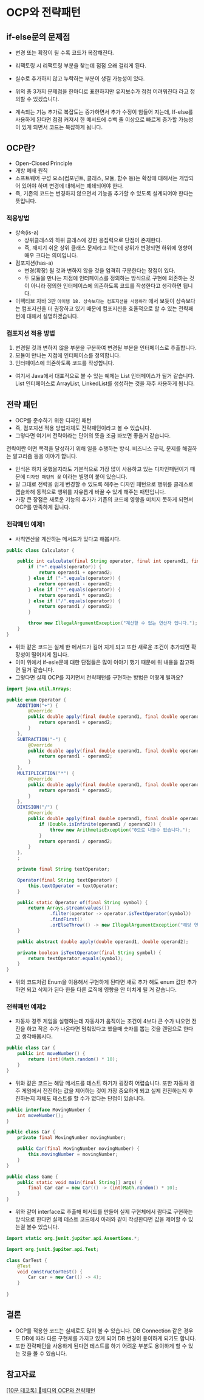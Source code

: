 # OCP와 전략패턴

## if-else문의 문제점

- 변경 또는 확장이 될 수록 코드가 복잡해진다.
- 리팩토링 시 리팩토링 부분을 찾는데 점점 오래 걸리게 된다.
- 실수로 추가하지 않고 누락하는 부분이 생길 가능성이 있다.

- 위의 총 3가지 문제점을 한마디로 표현하지만 유지보수가 점점 어려워진다 라고 정의할 수 있겠습니다.
- 계속되는 기능 추가로 복잡도는 증가하면서 추가 수정이 힘들어 지는데, If-else를 사용하게 된다면 점점 커져서 한 메서드에 수백 줄 이상으로 빠르게 증가할 가능성이 있게 되면서 코드는 복잡하게 됩니다.

## OCP란?

- Open-Closed Principle
- 개방 폐쇄 원칙
- 소프트웨어 구성 요소(컴포넌트, 클래스, 모듈, 함수 등)는 확장에 대해서는 개방되어 있어야 하며 변경에 대해서는 폐쇄되어야 한다.
- 즉, 기존의 코드는 변경하지 않으면서 기능을 추가할 수 있도록 설계되어야 한다는 뜻입니다.

### 적용방법

- 상속(is-a)
    - 상위클래스와 하위 클래스에 강한 응집력으로 단점이 존재한다.
    - 즉, 깨지기 쉬운 상위 클래스 문제라고 하는데 상위가 변경되면 하위에 영향이 매우 크다는 의미입니다.
- 컴포지션(has-a)
    - 변경(확장) 될 것과 변하지 않을 것을 엄격히 구분한다는 장점이 있다.
    - 두 모듈을 만나는 지점에 인터페이스를 정의하는 방식으로 구현에 의존하는 것이 아니라 정의한 인터페이스에 의존하도록 코드를 작성한다고 생각하면 됩니다.
- 이펙티브 자바 3판 `아이템 18. 상속보다는 컴포지션을 사용하라` 에서 보듯이 상속보다는 컴포지션을 더 권장하고 있기 때문에 컴포지션을 효율적으로 할 수 있는 전략패턴에 대해서 설명하겠습니다.

### 컴포지션 적용 방법

1. 변경될 것과 변하지 않을 부분을 구분하여 변경될 부분을 인터페이스로 추출합니다.
2. 모듈이 만나는 지점에 인터페이스를 정의합니다.
3. 인터페이스에 의존하도록 코드를 작성합니다.

- 여기서 Java에서 대표적으로 볼 수 있는 예제는 List 인터페이스가 될거 같습니다. List 인터페이스로 ArrayList, LinkedList를 생성하는 것을 자주 사용하게 됩니다.

## 전략 패턴

- OCP를 준수하기 위한 디자인 패턴
- 즉, 컴포지션 적용 방법자체도 전략패턴이라고 볼 수 있습니다.
- 그렇다면 여기서 전략이라는 단어의 뜻을 조금 봐보면 좋을거 같습니다.

전략이란 어떤 목적을 달성하기 위해 일을 수행하는 방식.
비즈니스 규칙, 문제를 해결하는 알고리즘 등을 이야기 합니다.

- 인식은 하지 못했을지라도 기본적으로 가장 많이 사용하고 있는 디자인패턴이기 때문에 `디자인 패턴의 꽃` 이라는 별명이 붙어 있습니다.
- 말 그대로 전략을 쉽게 변경할 수 있도록 해주는 디자인 패턴으로 행위를 클래스로 캡슐화해 동적으로 행위를 자유롭게 바꿀 수 있게 해주는 패턴입니다.
- 가장 큰 장점은 새로운 기능의 추가가 기존의 코드에 영향을 미치지 못하게 되면서 OCP를 만족하게 됩니다.

### 전략패턴 예제1

- 사칙연산을 계산하는 메서드가 있다고 해봅시다.

```java
public class Calculator {

    public int calculate(final String operator, final int operand1, final int operand2) {
        if ("+".equals(operator)) {
            return operand1 + operand2;
        } else if ("-".equals(operator)) {
            return operand1 - operand2;
        } else if ("*".equals(operator)) {
            return operand1 * operand2;
        } else if ("/".equals(operator)) {
            return operand1 / operand2;
        }

        throw new IllegalArgumentException("계산할 수 없는 연산자 입니다.");
    }
}
```

- 위와 같은 코드는 실제 한 메서드가 길어 지게 되고 또한 새로운 조건이 추가되면 확장성이 떨어지게 됩니다.
- 이미 위에서 if-esle문에 대한 단점들은 많이 이야기 했기 때문에 위 내용을 참고하면 될거 같습니다.
- 그렇다면 실제 OCP를 지키면서 전략패턴를 구현하는 방법은 어떻게 될까요?

```java
import java.util.Arrays;

public enum Operator {
    ADDITION("+") {
        @Override
        public double apply(final double operand1, final double operand2) {
            return operand1 + operand2;
        }
    },
    SUBTRACTION("-") {
        @Override
        public double apply(final double operand1, final double operand2) {
            return operand1 - operand2;
        }
    },
    MULTIPLICATION("*") {
        @Override
        public double apply(final double operand1, final double operand2) {
            return operand1 * operand2;
        }
    },
    DIVISION("/") {
        @Override
        public double apply(final double operand1, final double operand2) {
            if (Double.isInfinite(operand1 / operand2)) {
                throw new ArithmeticException("0으로 나눌수 없습니다.");
            }
            return operand1 / operand2;
        }
    },
    ;

    private final String textOperator;

    Operator(final String textOperator) {
        this.textOperator = textOperator;
    }

    public static Operator of(final String symbol) {
        return Arrays.stream(values())
                .filter(operator -> operator.isTextOperator(symbol))
                .findFirst()
                .orElseThrow(() -> new IllegalArgumentException("해당 연산자를 찾을수 없습니다."));
    }

    public abstract double apply(double operand1, double operand2);

    private boolean isTextOperator(final String symbol) {
        return textOperator.equals(symbol);
    }
}
```

- 위의 코드처럼 Enum을 이용해서 구현하게 된다면 새로 추가 해도 enum 값만 추가하면 되고 삭제가 된다 한들 다른 로직에 영향을 안 미치게 될 거 같습니다.

### 전략패턴 예제2

- 자동차 경주 게임을 실행하는데 자동차가 움직이는 조건이 4보다 큰 수가 나오면 전진을 하고 작은 수가 나온다면 멈춰있다고 했을때 숫자를 뽑는 것을 랜덤으로 한다고 생각해봅시다.

```java
public class Car {
    public int moveNumber() {
        return (int)(Math.random() * 10);
    }
}
```

- 위와 같은 코드는 해당 메서드를 테스트 하기가 굉장히 어렵습니다. 또한 자동차 경주 게임에서 전진하는 값을 제어하는 것이 가장 중요하게 되고 실제 전진하는지 후진하는지 자체도 테스트를 할 수가 없다는 단점이 있습니다.

```java
public interface MovingNumber {
    int moveNumber();
}
```

```java
public class Car {
    private final MovingNumber movingNumber;

    public Car(final MovingNumber movingNumber) {
        this.movingNumber = movingNumber;
    }
}
```

```java
public class Game {
    public static void main(final String[] args) {
        final Car car = new Car(() -> (int)Math.random() * 10);
    }
}
```

- 위와 같이 interface로 추출해 메서드를 만들어 실제 구현체에서 람다로 구현하는 방식으로 한다면 실제 테스트 코드에서 아래와 같이 작성한다면 값을 제어할 수 있는걸 볼수 있습니다.

```java
import static org.junit.jupiter.api.Assertions.*;

import org.junit.jupiter.api.Test;

class CarTest {
    @Test
    void constructorTest() {
        Car car = new Car(() -> 4);
    }
    
}
```

## 결론

- OCP를 적용한 코드는 실제로도 많이 볼 수 있습니다. DB Connection 같은 경우도 DB에 따라 다른 구현체를 가지고 있게 되어 DB 변경이 용이하게 되기도 합니다.
- 또한 전략패턴을 사용하게 된다면 테스트를 하기 어려운 부분도 용이하게 할 수 있는 것을 볼 수 있습니다.

## 참고자료

[[10분 테코톡] 👾베디의 OCP와 전략패턴](https://www.youtube.com/watch?v=90ZDvHl8ROE&t=503s)
